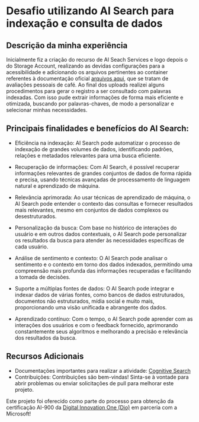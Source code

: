 # Desafio utilizando AI Search para indexação e consulta de dados

## Descrição da minha experiência
Inicialmente fiz a criação do recurso de AI Seach Services e logo depois o do Storage Account, realizando as devidas configurações para a acessibilidade e adicionando os arquivos pertinentes ao container referentes à documentação oficial [arquivos aqui](ttps://aka.ms/mslearn-coffee-reviews), que se tratam de avaliações pessoais de café. Ao final dos uploads realizei alguns procedimentos para gerar o registro a ser consultado com palavras indexadas. Com isso pude extrair informações de forma mais eficiente e otimizada, buscando por palavras-chaves, de modo a personalizar e selecionar minhas necessidades. 

## Principais finalidades e benefícios do AI Search:

- Eficiência na indexação: AI Search pode automatizar o processo de indexação de grandes volumes de dados, identificando padrões, relações e metadados relevantes para uma busca eficiente.

- Recuperação de informações: Com AI Search, é possível recuperar informações relevantes de grandes conjuntos de dados de forma rápida e precisa, usando técnicas avançadas de processamento de linguagem natural e aprendizado de máquina.

- Relevância aprimorada: Ao usar técnicas de aprendizado de máquina, o AI Search pode entender o contexto das consultas e fornecer resultados mais relevantes, mesmo em conjuntos de dados complexos ou desestruturados.

- Personalização da busca: Com base no histórico de interações do usuário e em outros dados contextuais, o AI Search pode personalizar os resultados da busca para atender às necessidades específicas de cada usuário.

- Análise de sentimento e contexto: O AI Search pode analisar o sentimento e o contexto em torno dos dados indexados, permitindo uma compreensão mais profunda das informações recuperadas e facilitando a tomada de decisões.

- Suporte a múltiplas fontes de dados: O AI Search pode integrar e indexar dados de várias fontes, como bancos de dados estruturados, documentos não estruturados, mídia social e muito mais, proporcionando uma visão unificada e abrangente dos dados.

- Aprendizado contínuo: Com o tempo, o AI Search pode aprender com as interações dos usuários e com o feedback fornecido, aprimorando constantemente seus algoritmos e melhorando a precisão e relevância dos resultados da busca.

## Recursos Adicionais

- Documentações importantes para realizar a atividade: [Cognitive Search](https://microsoftlearning.github.io/mslearn-ai-fundamentals/Instructions/Labs/11-ai-search.html)
- Contribuições:
Contribuições são bem-vindas! Sinta-se à vontade para abrir problemas ou enviar solicitações de pull para melhorar este projeto.

Este projeto foi oferecido como parte do processo para obtenção da certificação AI-900 da [Digital Innovation One (Dio)](https://digitalinnovation.one/) em parceria com a Microsoft!
